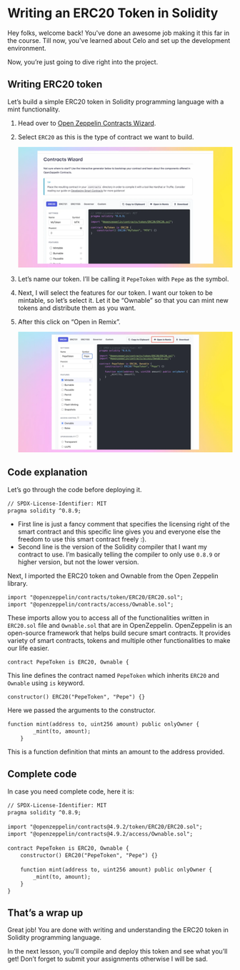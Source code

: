 # Writing an ERC20 Token in Solidity

Hey folks, welcome back! You've done an awesome job making it this far in the course. Till now, you've learned about Celo and set up the development environment.

Now, you’re just going to dive right into the project.

## Writing ERC20 token

Let’s build a simple ERC20 token in Solidity programming language with a mint functionality.

1. Head over to [Open Zeppelin Contracts Wizard](https://docs.openzeppelin.com/contracts/5.x/wizard).
2. Select `ERC20` as this is the type of contract we want to build.

    ![Frame 3560339 (1).jpg](https://github.com/0xmetaschool/Learning-Projects/blob/main/assests_for_all/assests_for_celo/4.%20Writing%20an%20ERC20%20Token%20in%20Solidity/Frame_3560339_(1).webp?raw=true)

1. Let’s name our token. I’ll be calling it `PepeToken` with `Pepe` as the symbol.
2. Next, I will select the features for our token. I want our token to be mintable, so let’s select it. Let it be “Ownable” so that you can mint new tokens and distribute them as you want.
3. After this click on “Open in Remix”.

    ![Frame 3560339 (3).jpg](https://github.com/0xmetaschool/Learning-Projects/blob/main/assests_for_all/assests_for_celo/4.%20Writing%20an%20ERC20%20Token%20in%20Solidity/Frame_3560339_(3).webp?raw=true)

## Code explanation

Let’s go through the code before deploying it.

```
// SPDX-License-Identifier: MIT
pragma solidity ^0.8.9;
```

- First line is just a fancy comment that specifies the licensing right of the smart contract and this specific line gives you and everyone else the freedom to use this smart contract freely :).
- Second line is the version of the Solidity compiler that I want my contract to use. I’m basically telling the compiler to only use `0.8.9` or higher version, but not the lower version.

Next, I imported the ERC20 token and Ownable from the Open Zeppelin library.

```
import "@openzeppelin/contracts/token/ERC20/ERC20.sol";
import "@openzeppelin/contracts/access/Ownable.sol";
```

These imports allow you to access all of the functionalities written in `ERC20.sol` file and `Ownable.sol` that are in OpenZeppelin. OpenZeppelin is an open-source framework that helps build secure smart contracts. It provides variety of smart contracts, tokens and multiple other functionalities to make our life easier.

```
contract PepeToken is ERC20, Ownable {
```

This line defines the contract named `PepeToken` which inherits `ERC20` and `Ownable` using `is` keyword.

```
constructor() ERC20("PepeToken", "Pepe") {}
```

Here we passed the arguments to the constructor.

```
function mint(address to, uint256 amount) public onlyOwner {
        _mint(to, amount);
    }
```

This is a function definition that mints an amount to the address provided. 

## Complete code

In case you need complete code, here it is:

```
// SPDX-License-Identifier: MIT
pragma solidity ^0.8.9;

import "@openzeppelin/contracts@4.9.2/token/ERC20/ERC20.sol";
import "@openzeppelin/contracts@4.9.2/access/Ownable.sol";

contract PepeToken is ERC20, Ownable {
    constructor() ERC20("PepeToken", "Pepe") {}

    function mint(address to, uint256 amount) public onlyOwner {
        _mint(to, amount);
    }
}
```

## That’s a wrap up

Great job! You are done with writing and understanding the ERC20 token in Solidity programming language.

In the next lesson, you'll compile and deploy this token and see what you’ll get! Don’t forget to submit your assignments otherwise I will be sad.
